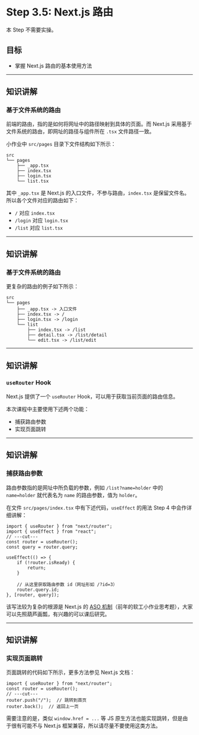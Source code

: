 # Step 3.5: Next.js 路由

<!-- Step 3.5 控制在 10 分钟左右讲解 -->

本 Step 不需要实操。

## 目标

- 掌握 Next.js 路由的基本使用方法

---

## 知识讲解

### 基于文件系统的路由

前端的路由，指的是如何将网址中的路径映射到具体的页面。而 Next.js 采用基于文件系统的路由，即网址的路径与组件所在 `.tsx` 文件路径一致。

小作业中 `src/pages` 目录下文件结构如下所示：

```plaintext
src
└── pages
    ├── _app.tsx
    ├── index.tsx
    ├── login.tsx
    └── list.tsx
```

其中 `_app.tsx` 是 Next.js 的入口文件，不参与路由，`index.tsx` 是保留文件名。所以各个文件对应的路由如下：

- `/` 对应 `index.tsx`
- `/login` 对应 `login.tsx`
- `/list` 对应 `list.tsx`

---

## 知识讲解

### 基于文件系统的路由

更复杂的路由的例子如下所示：

```plaintext
src
└── pages
    ├── _app.tsx -> 入口文件
    ├── index.tsx -> /
    ├── login.tsx -> /login
    └── list
        ├── index.tsx -> /list
        ├── detail.tsx -> /list/detail
        └── edit.tsx -> /list/edit
```

---

## 知识讲解

### `useRouter` Hook

Next.js 提供了一个 `useRouter` Hook，可以用于获取当前页面的路由信息。

本次课程中主要使用下述两个功能：

- 捕获路由参数
- 实现页面跳转

---

## 知识讲解

### 捕获路由参数

路由参数指的是网址中所负载的参数，例如 `/list?name=holder` 中的 `name=holder` 就代表名为 `name` 的路由参数，值为 `holder`。

在文件 `src/pages/index.tsx` 中有下述代码，`useEffect` 的用法 Step 4 中会作详细讲解：

```tsx {*} twoslash
import { useRouter } from "next/router";
import { useEffect } from "react";
// ---cut---
const router = useRouter();
const query = router.query;

useEffect(() => {
    if (!router.isReady) {
        return;
    }

    // 从这里获取路由参数 id（网址形如 /?id=3）
    router.query.id;
}, [router, query]);
```

该写法较为复杂的根源是 Next.js 的 [ASO 机制](https://nextjs.org/docs/pages/building-your-application/rendering/automatic-static-optimization)（前年的软工小作业思考题），大家可以先照葫芦画瓢，有兴趣的可以课后研究。

---

## 知识讲解

### 实现页面跳转

页面跳转的代码如下所示，更多方法参见 Next.js 文档：

```tsx {*} twoslash
import { useRouter } from "next/router";
const router = useRouter();
// ---cut---
router.push("/");  // 跳转到首页
router.back();  // 返回上一页
```

需要注意的是，类似 `window.href = ...` 等 JS 原生方法也能实现跳转，但是由于很有可能不与 Next.js 框架兼容，所以请尽量不要使用这类方法。
